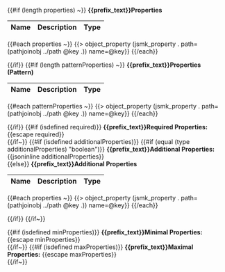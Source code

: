 {{#if (length properties) ~}}
**{{prefix_text}}Properties**

|Name|Description|Type|
|----|-----------|----|
{{#each properties ~}}
{{> object_property (jsmk_property . path=(pathjoinobj ../path @key .)) name=@key}}
{{/each}}

{{/if}}
{{#if (length patternProperties) ~}}
**{{prefix_text}}Properties (Pattern)**

|Name|Description|Type|
|----|-----------|----|
{{#each patternProperties ~}}
{{> object_property (jsmk_property . path=(pathjoinobj ../path @key .)) name=@key}}
{{/each}}

{{/if}}
{{#if (isdefined required)}}
**{{prefix_text}}Required Properties:** {{escape required}}<br/>
{{/if~}}
{{#if (isdefined additionalProperties)}}
{{#if (equal (type additionalProperties) "boolean")}}
**{{prefix_text}}Additional Properties:** {{jsoninline additionalProperties}}<br/>
{{else}}
**{{prefix_text}}Additional Properties**

|Name|Description|Type|
|----|-----------|----|
{{#each properties ~}}
{{> object_property (jsmk_property . path=(pathjoinobj ../path @key .)) name=@key}}
{{/each}}

{{/if}}
{{/if~}}

{{#if (isdefined minProperties)}}
**{{prefix_text}}Minimal Properties:** {{escape minProperties}}<br/>
{{/if~}}
{{#if (isdefined maxProperties)}}
**{{prefix_text}}Maximal Properties:** {{escape maxProperties}}<br/>
{{/if~}}
